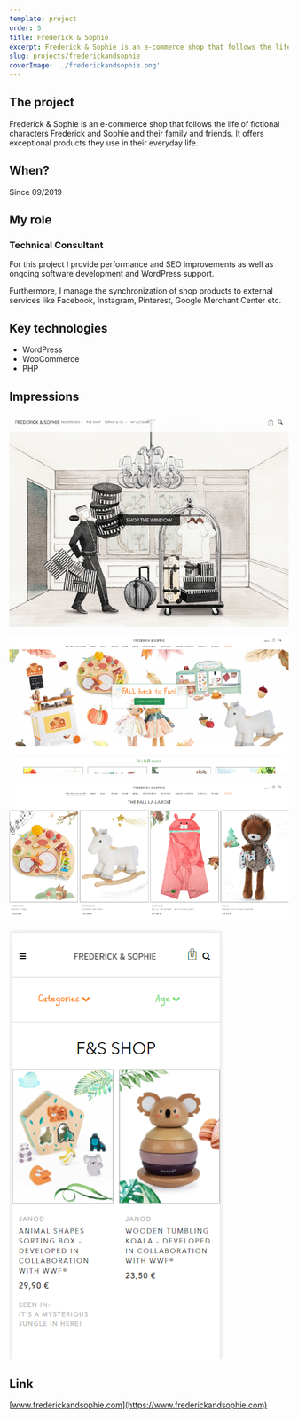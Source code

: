 ```yaml
---
template: project
order: 5
title: Frederick & Sophie
excerpt: Frederick & Sophie is an e-commerce shop that follows the life of fictional characters Frederick and Sophie and their family and friends.
slug: projects/frederickandsophie
coverImage: './frederickandsophie.png'
---
```

## The project

Frederick & Sophie is an e-commerce shop that follows the life of fictional characters Frederick and Sophie and their family and friends. It offers exceptional products they use in their everyday life.

## When?

Since 09/2019

## My role

### Technical Consultant

For this project I provide performance and SEO improvements as well as ongoing software development and WordPress support.

Furthermore, I manage the synchronization of shop products to external services like Facebook, Instagram, Pinterest, Google Merchant Center etc.

## Key technologies

* WordPress
* WooCommerce
* PHP

## Impressions

![Frederick & Sophie website screenshot](frederickandsophie.png "Frederick & Sophie website screenshot")

![Frederick & Sophie website screenshot](frederickandsophie2.png "Frederick & Sophie website screenshot")

![Frederick & Sophie website screenshot](frederickandsophie3.png "Frederick & Sophie website screenshot")

![Frederick & Sophie mobile website screenshot](frederickandsophie4.png "Frederick & Sophie mobile website screenshot")

## Link

[www.frederickandsophie.com](https://www.frederickandsophie.com)